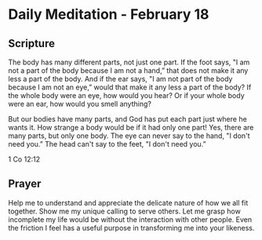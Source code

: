 # Daily Meditation - February 18

## Scripture

The body has many different parts, not just one part. If the foot says, "I
am not a part of the body because I am not a hand,” that does not make it any
less a part of the body. And if the ear says, "I am not part of the body because
I am not an eye,” would that make it any less a part of the body? If the whole
body were an eye, how would you hear? Or if your whole body were an ear, how
would you smell anything? 

But our bodies have many parts, and God has put each part just where he wants
it. How strange a body would be if it had only one part! Yes, there are many
parts, but only one body. The eye can never say to the hand, "I don't need you.”
The head can't say to the feet, "I don't need you.” 

1 Co 12:12


## Prayer

Help me to understand and appreciate the delicate nature of how we all fit 
together.  Show me my unique calling to serve others. Let me grasp how 
incomplete my life would be without the interaction with other people.  Even
the friction I feel has a useful purpose in transforming me into your likeness.


